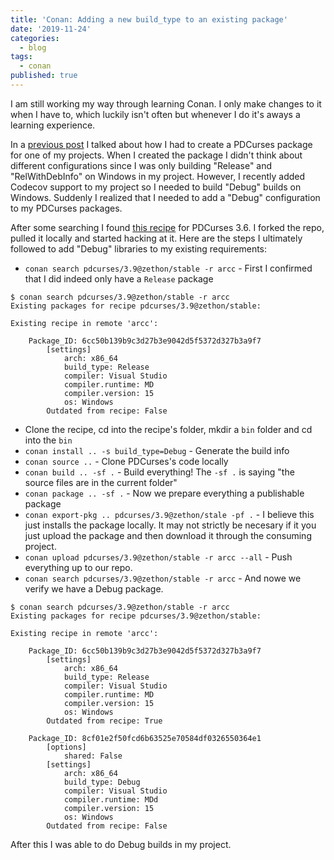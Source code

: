 ```yaml
---
title: 'Conan: Adding a new build_type to an existing package'
date: '2019-11-24'
categories:
  - blog
tags:
  - conan
published: true
---
```

I am still working my way through learning Conan. I only make changes to it when I have to, which luckily isn't often but whenever I do it's aways a learning experience.

In a [previous post](https://zethon.github.io/2019-11-06-hacking-together-a-conan-package/) I talked about how I had to create a PDCurses package for one of my projects. When I created the package I didn't think about different configurations since I was only building "Release" and "RelWithDebInfo" on Windows in my project. However, I recently added Codecov support to my project so I needed to build "Debug" builds on Windows. Suddenly I realized that I needed to add a "Debug" configuration to my PDCurses packages.

After some searching I found [this recipe](https://github.com/alex-precosky/conan-pdcurses) for PDCurses 3.6. I forked the repo, pulled it locally and started hacking at it. Here are the steps I ultimately followed to add "Debug" libraries to my existing requirements:

* `conan search pdcurses/3.9@zethon/stable -r arcc` - First I confirmed that I did indeed only have a `Release` package

```
$ conan search pdcurses/3.9@zethon/stable -r arcc
Existing packages for recipe pdcurses/3.9@zethon/stable:

Existing recipe in remote 'arcc':

    Package_ID: 6cc50b139b9c3d27b3e9042d5f5372d327b3a9f7
        [settings]
            arch: x86_64
            build_type: Release
            compiler: Visual Studio
            compiler.runtime: MD
            compiler.version: 15
            os: Windows
        Outdated from recipe: False
```

* Clone the recipe, cd into the recipe's folder, mkdir a `bin` folder and cd into the `bin`
* `conan install .. -s build_type=Debug` - Generate the build info
* `conan source ..` - Clone PDCurses's code locally
* `conan build .. -sf .` - Build everything! The `-sf .` is saying "the source files are in the current folder"
* `conan package .. -sf .` - Now we prepare everything a publishable package
* `conan export-pkg .. pdcurses/3.9@zethon/stale -pf .` - I believe this just installs the package locally. It may not strictly be necesary if it you just upload the package and then download it through the consuming project.
* `conan upload pdcurses/3.9@zethon/stable -r arcc --all` - Push everything up to our repo.
* `conan search pdcurses/3.9@zethon/stable -r arcc` - And nowe we verify we have a Debug package.

```
$ conan search pdcurses/3.9@zethon/stable -r arcc
Existing packages for recipe pdcurses/3.9@zethon/stable:

Existing recipe in remote 'arcc':

    Package_ID: 6cc50b139b9c3d27b3e9042d5f5372d327b3a9f7
        [settings]
            arch: x86_64
            build_type: Release
            compiler: Visual Studio
            compiler.runtime: MD
            compiler.version: 15
            os: Windows
        Outdated from recipe: True

    Package_ID: 8cf01e2f50fcd6b63525e70584df0326550364e1
        [options]
            shared: False
        [settings]
            arch: x86_64
            build_type: Debug
            compiler: Visual Studio
            compiler.runtime: MDd
            compiler.version: 15
            os: Windows
        Outdated from recipe: False
```

After this I was able to do Debug builds in my project.
